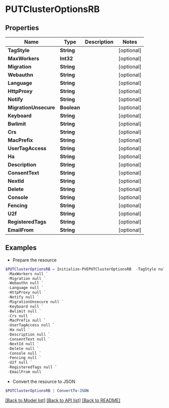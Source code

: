 # PUTClusterOptionsRB
## Properties

Name | Type | Description | Notes
------------ | ------------- | ------------- | -------------
**TagStyle** | **String** |  | [optional] 
**MaxWorkers** | **Int32** |  | [optional] 
**Migration** | **String** |  | [optional] 
**Webauthn** | **String** |  | [optional] 
**Language** | **String** |  | [optional] 
**HttpProxy** | **String** |  | [optional] 
**Notify** | **String** |  | [optional] 
**MigrationUnsecure** | **Boolean** |  | [optional] 
**Keyboard** | **String** |  | [optional] 
**Bwlimit** | **String** |  | [optional] 
**Crs** | **String** |  | [optional] 
**MacPrefix** | **String** |  | [optional] 
**UserTagAccess** | **String** |  | [optional] 
**Ha** | **String** |  | [optional] 
**Description** | **String** |  | [optional] 
**ConsentText** | **String** |  | [optional] 
**NextId** | **String** |  | [optional] 
**Delete** | **String** |  | [optional] 
**Console** | **String** |  | [optional] 
**Fencing** | **String** |  | [optional] 
**U2f** | **String** |  | [optional] 
**RegisteredTags** | **String** |  | [optional] 
**EmailFrom** | **String** |  | [optional] 

## Examples

- Prepare the resource
```powershell
$PUTClusterOptionsRB = Initialize-PVEPUTClusterOptionsRB  -TagStyle null `
 -MaxWorkers null `
 -Migration null `
 -Webauthn null `
 -Language null `
 -HttpProxy null `
 -Notify null `
 -MigrationUnsecure null `
 -Keyboard null `
 -Bwlimit null `
 -Crs null `
 -MacPrefix null `
 -UserTagAccess null `
 -Ha null `
 -Description null `
 -ConsentText null `
 -NextId null `
 -Delete null `
 -Console null `
 -Fencing null `
 -U2f null `
 -RegisteredTags null `
 -EmailFrom null
```

- Convert the resource to JSON
```powershell
$PUTClusterOptionsRB | ConvertTo-JSON
```

[[Back to Model list]](../README.md#documentation-for-models) [[Back to API list]](../README.md#documentation-for-api-endpoints) [[Back to README]](../README.md)

